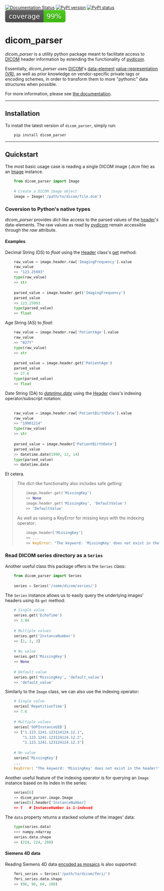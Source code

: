 [![Documentation Status](https://readthedocs.org/projects/dicom-parser/badge/?version=latest)](http://dicom-parser.readthedocs.io/?badge=latest)
[![PyPI version](https://img.shields.io/pypi/v/dicom_parser.svg)](https://pypi.python.org/pypi/pylabber/)
[![PyPI status](https://img.shields.io/pypi/status/dicom_parser.svg)](https://pypi.python.org/pypi/pylabber/)
![Coverage](coverage.svg)

# dicom_parser

*dicom_parser* is a utility python package meant to facilitate access to
[DICOM](https://www.dicomstandard.org/) header information by extending the functionality of
*[pydicom]*.

Essentially, *dicom_parser* uses [DICOM](https://www.dicomstandard.org/)'s
[data-element](https://northstar-www.dartmouth.edu/doc/idl/html_6.2/DICOM_Attributes.html)
[value-representation (VR)](http://dicom.nema.org/medical/dicom/current/output/chtml/part05/sect_6.2.html),
as well as prior knowledge on vendor-specific private tags or encoding schemes,
in order to transform them to more "pythonic" data structures when possible.

For more information, please see [the documentation].

---

## Installation

To install the latest version of `dicom_parser`, simply run:

```shell
    pip install dicom_parser
```

---

## Quickstart

The most basic usage case is reading a single DICOM image (*.dcm* file) as
an [Image](https://dicom-parser.readthedocs.io/en/latest/modules/dicom_parser.html#dicom_parser.image.Image)
instance.

```python
    from dicom_parser import Image

    # Create a DICOM Image object
    image = Image('/path/to/dicom/file.dcm')
```


### Coversion to Python's native types

*dicom_parser* provides *dict*-like access to the parsed values of the
[header](https://dcm4che.atlassian.net/wiki/spaces/d2/pages/1835038/A+Very+Basic+DICOM+Introduction)'s
data-elements. The raw values as read by *[pydicom]* remain accessible through the *raw* attribute.

#### Examples

Decimal String (DS) to *float* using the [Header] class's
[get](https://dicom-parser.readthedocs.io/en/latest/modules/dicom_parser.html#dicom_parser.header.Header.get)
method:

```python
    raw_value = image.header.raw['ImagingFrequency'].value
    raw_value
    >> "123.25993"
    type(raw_value)
    >> str

    parsed_value = image.header.get('ImagingFrequency')
    parsed_value
    >> 123.25993
    type(parsed_value)
    >> float
```

Age String (AS) to *float*:

```python
    raw_value = image.header.raw['PatientAge'].value
    raw_value
    >> "027Y"
    type(raw_value)
    >> str

    parsed_value = image.header.get('PatientAge')
    parsed_value
    >> 27.0
    type(parsed_value)
    >> float
```

Date String (DA) to *[datetime.date]* using the [Header] class's
indexing operator/subscript notation:

```python

    raw_value = image.header.raw['PatientBirthDate'].value
    raw_value
    >> "19901214"
    type(raw_value)
    >> str

    parsed_value = image.header['PatientBirthDate']
    parsed_value
    >> datetime.date(1990, 12, 14)
    type(parsed_value)
    >> datetime.date
```

Et cetera.

>   The *dict*-like functionality also includes safe getting:
>
>   ```python
>       image.header.get('MissingKey')
>       >> None
>       image.header.get('MissingKey', 'DefaultValue')
>       >> 'DefaultValue'
>   ```
>
>   As well as raising a KeyError for missing keys with the indexing operator:
>
>   ```python
>       image.header['MissingKey']
>       >> ...
>       >> KeyError: "The keyword: 'MissingKey' does not exist in the header!"
>   ```


### Read DICOM series directory as a `Series`

Another useful class this package offers is the `Series` class:

```python
    from dicom_parser import Series

    series = Series('/some/dicom/series/')
```

The `Series` instance allows us to easily
query the underlying images' headers using its `get` method:

```python
    # Single value
    series.get('EchoTime')
    >> 3.04

    # Multiple values
    series.get('InstanceNumber')
    >> [1, 2, 3]

    # No value
    series.get('MissingKey')
    >> None

    # Default value
    series.get('MissingKey', 'default_value')
    >> 'default_value'
```

Similarly to the `Image` class, we can also use the indexing operator:

```python
    # Single value
    series['RepetitionTime']
    >> 7.6

    # Multiple values
    series['SOPInstanceUID']
    >> ["1.123.1241.123124124.12.1",
        "1.123.1241.123124124.12.2",
        "1.123.1241.123124124.12.3"]

    # No value
    series['MissingKey']
    ...
    KeyError: "The keyword: 'MissingKey' does not exist in the header!"
```

Another useful feature of the indexing operator is for querying an `Image` instance based on its index in the series:

```python
    series[6]
    >> dicom_parser.image.Image
    series[6].header['InstanceNumber]
    >> 7   # InstanceNumber is 1-indexed
```

The `data` property returns a stacked volume of the images' data:

```python
    type(series.data)
    >>> numpy.ndarray
    series.data.shape
    >> (224, 224, 208)
```


#### Siemens 4D data

Reading Siemens 4D data
[encoded as mosaics](https://nipy.org/nibabel/dicom/dicom_mosaic.html)
is also supported:

```python
    fmri_series = Series('/path/to/dicom/fmri/')
    fmri_series.data.shape
    >> (96, 96, 64, 200)
```


[datetime.date]: https://docs.python.org/3/library/datetime.html#available-types
[Header]: https://dicom-parser.readthedocs.io/en/latest/modules/dicom_parser.html#dicom_parser.header.Header
[pydicom]: https://pydicom.github.io/
[Series]: https://dicom-parser.readthedocs.io/en/latest/modules/dicom_parser.html#dicom_parser.series.Series
[the documentation]: http://dicom-parser.readthedocs.io/?badge=latest